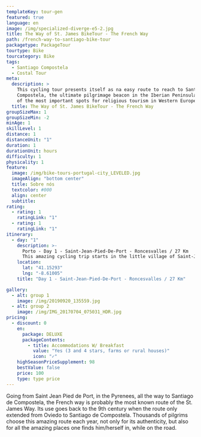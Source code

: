 ```yaml
---
templateKey: tour-gen
featured: true
language: en
image: /img/specialized-diverge-e5-2.jpg
title: The Way of St. James BikeTour - The French Way
path: /french-way-to-santiago-bike-tour
packagetype: PackageTour
tourtype: Bike
tourcategory: Bike
tags:
  - Santiago Compostela
  - Costal Tour
meta:
  description: >
    This cycling tour presents itself as na easy route to reach to Santiago de
    Compostela, the ultimate pilgrimage beacon in the Iberian Peninsula and one
    of the most important spots for religious tourism in Western Europe.
  title: The Way of St. James BikeTour - The French Way
groupSizeMax: 1
groupSizeMin: -2
minAge: 1
skillLevel: 1
distance: 1
distanceUnit: "1"
duration: 1
durationUnit: hours
difficulty: 1
physicality: 1
feature:
  image: /img/bike-tours-portugal-city_LEVELED.jpg
  imageAlign: "bottom center"
  title: Sobre nós
  textcolor: #000
  align: center
  subtitle:
rating:
  - rating: 1
    ratingLink: "1"
  - rating: 1
    ratingLink: "1"
itinerary:
  - day: "1"
    description: >-
      Porto - Day 1 - Saint-Jean-Pied-De-Port - Roncesvalles / 27 Km
      This amazing cycling trip starts in the little village of Saint-Jean-De-Port and this place is famous because a starting point for the Camino Francés. This road crosses the Pyrenees with several medieval streets, and this day ends in Spain, in Roncesvalles, this village is known as the first resting point for all pilgrims
    location:
      lat: "41.15293"
      lng: "-8.61005"
    title: "Day 1 - Saint-Jean-Pied-De-Port - Roncesvalles / 27 Km"

gallery:
  - alt: group 1
    image: /img/20190920_135559.jpg
  - alt: group 2
    image: /img/IMG_20170704_075031_HDR.jpg
pricing:
  - discount: 0
    en:
      package: DELUXE
      packageContents:
        - title: Accommodations W/ Breakfast
          value: "Yes (3 and 4 stars, farms or rural houses)"
          icon: "✓"
    highSeasonPriceSupplement: 98
    bestValue: false
    price: 100
    type: type price
---
```


Going from Saint Jean Pied de Port, in the Pyrenees, all the way to Santiago de Compostela, the French way is probably the most known route of the St. James Way. Its use goes back to the 9th century when the route only extended from Oviedo to Santiago de Compostela.
Thousands of pilgrims choose this amazing route each year, not only for its authenticity, but also for all the amazing places one finds him/herself in, while on the road.
